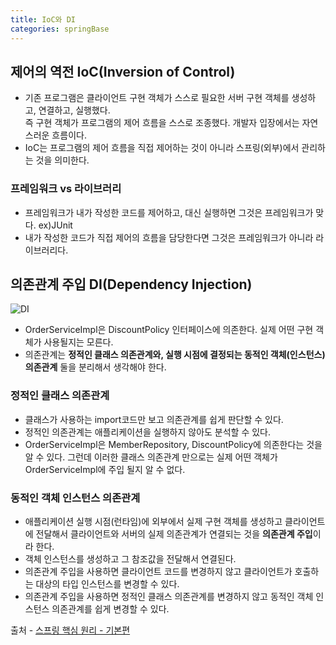 ```yaml
---
title: IoC와 DI
categories: springBase
---
```


## 제어의 역전 IoC(Inversion of Control)
+ 기존 프로그램은 클라이언트 구현 객체가 스스로 필요한 서버 구현 객체를 생성하고, 연결하고, 실행했다.  
즉 구현 객체가 프로그램의 제어 흐름을 스스로 조종했다. 개발자 입장에서는 자연스러운 흐름이다.
+ IoC는 프로그램의 제어 흐름을 직접 제어하는 것이 아니라 스프링(외부)에서 관리하는 것을 의미한다.

### 프레임워크 vs 라이브러리
+ 프레임워크가 내가 작성한 코드를 제어하고, 대신 실행하면 그것은 프레임워크가 맞다. ex)JUnit
+ 내가 작성한 코드가 직접 제어의 흐름을 담당한다면 그것은 프레임워크가 아니라 라이브러리다.

## 의존관계 주입 DI(Dependency Injection)
![DI](https://user-images.githubusercontent.com/48073115/126200618-7e15f9da-9003-4c49-86e9-aa16a92c69d1.png)
+ OrderServiceImpl은 DiscountPolicy 인터페이스에 의존한다. 실제 어떤 구현 객체가 사용될지는 모른다.
+ 의존관계는 **정적인 클래스 의존관계와, 실행 시점에 결정되는 동적인 객체(인스턴스) 의존관계** 둘을 분리해서 생각해야 한다.

### 정적인 클래스 의존관계  
+ 클래스가 사용하는 import코드만 보고 의존관계를 쉽게 판단할 수 있다. 
+ 정적인 의존관계는 애플리케이션을 실행하지 않아도 분석할 수 있다. 
+ OrderServiceImpl은 MemberRepository, DiscountPolicy에 의존한다는 것을 알 수 있다. 
그런데 이러한 클래스 의존관계 만으로는 실제 어떤 객체가 OrderServiceImpl에 주입 될지 알 수 없다.

### 동적인 객체 인스턴스 의존관계
+ 애플리케이션 실행 시점(런타임)에 외부에서 실제 구현 객체를 생성하고 
클라이언트에 전달해서 클라이언트와 서버의 실제 의존관계가 연결되는 것을 **의존관계 주입**이라 한다.
+ 객체 인스턴스를 생성하고 그 참조값을 전달해서 연결된다.
+ 의존관계 주입을 사용하면 클라이언트 코드를 변경하지 않고 클라이언트가 호출하는 대상의 타입 인스턴스를 변경할 수 있다.
+ 의존관계 주입을 사용하면 정적인 클래스 의존관계를 변경하지 않고 동적인 객체 인스턴스 의존관계를 쉽게 변경할 수 있다.

출처 - [스프링 핵심 원리 - 기본편 ](https://www.inflearn.com/course/%EC%8A%A4%ED%94%84%EB%A7%81-%ED%95%B5%EC%8B%AC-%EC%9B%90%EB%A6%AC-%EA%B8%B0%EB%B3%B8%ED%8E%B8/dashboard)
